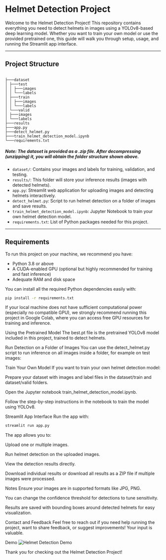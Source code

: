 # Helmet Detection Project

Welcome to the Helmet Detection Project! This repository contains everything you need to detect helmets in images using a YOLOv8-based deep learning model. Whether you want to train your own model or use the provided pretrained one, this guide will walk you through setup, usage, and running the Streamlit app interface.

---

## Project Structure
```

├───dataset
│ ├───test
│ │ ├───images
│ │ └───labels
│ ├───train
│ │ ├───images
│ │ └───labels
│ └───valid
│ ├───images
│ └───labels
├───results
├───app.py
├───detect_helmet.py
├───train_helmet_detection_model.ipynb
└───requirements.txt
 ```

##### Note: The dataset is provided as a .zip file. After decompressing (unzipping) it, you will obtain the folder structure shown above.


- `dataset/`: Contains your images and labels for training, validation, and testing.
- `results/`: This folder will store your inference results (images with detected helmets).
- `app.py`: Streamlit web application for uploading images and detecting helmets interactively.
- `detect_helmet.py`: Script to run helmet detection on a folder of images and save results.
- `train_helmet_detection_model.ipynb`: Jupyter Notebook to train your own helmet detection model.
- `requirements.txt`: List of Python packages needed for this project.

---

## Requirements

To run this project on your machine, we recommend you have:

- Python 3.8 or above
- A CUDA-enabled GPU (optional but highly recommended for training and fast inference)
- Adequate RAM and disk space

You can install all the required Python dependencies easily with:

```bash
pip install -r requirements.txt
```
If your local machine does not have sufficient computational power (especially no compatible GPU), we strongly recommend running this project in Google Colab, where you can access free GPU resources for training and inference.

Using the Pretrained Model
The best.pt file is the pretrained YOLOv8 model included in this project, trained to detect helmets.

Run Detection on a Folder of Images
You can use the detect_helmet.py script to run inference on all images inside a folder, for example on test images:

Train Your Own Model
If you want to train your own helmet detection model:

Prepare your dataset with images and label files in the dataset/train and dataset/valid folders.

Open the Jupyter notebook train_helmet_detection_model.ipynb.

Follow the step-by-step instructions in the notebook to train the model using YOLOv8.

Streamlit App Interface
Run the app with:

```bash
streamlit run app.py
```
The app allows you to:

Upload one or multiple images.

Run helmet detection on the uploaded images.

View the detection results directly.

Download individual results or download all results as a ZIP file if multiple images were processed.

Notes
Ensure your images are in supported formats like JPG, PNG.

You can change the confidence threshold for detections to tune sensitivity.

Results are saved with bounding boxes around detected helmets for easy visualization.

Contact and Feedback
Feel free to reach out if you need help running the project, want to share feedback, or suggest improvements! Your input is valuable.

Demo
![Helmet Detection Demo](demo.gif)


Thank you for checking out the Helmet Detection Project!